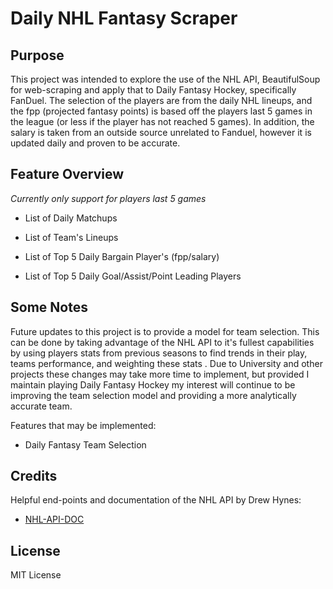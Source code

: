 # Daily NHL Fantasy Scraper

## Purpose

This project was intended to explore the use of the NHL API, BeautifulSoup for web-scraping and apply that to Daily Fantasy Hockey, specifically FanDuel. The selection of the players are from the daily NHL lineups, and the fpp (projected fantasy points) is based off the players last 5 games in the league (or less if the player has not reached 5 games). In addition, the salary is taken from an outside source unrelated to Fanduel, however it is updated daily and proven to be accurate.

## Feature Overview

*Currently only support for players last 5 games*

* List of Daily Matchups

* List of Team's Lineups

* List of Top 5 Daily Bargain Player's (fpp/salary)

* List of Top 5 Daily Goal/Assist/Point Leading Players

## Some Notes

Future updates to this project is to provide a model for team selection. This can be done by taking advantage of the NHL API to it's fullest capabilities by using players stats from previous seasons to find trends in their play, teams performance, and weighting these stats . Due to University and other projects these changes may take more time to implement, but provided I maintain playing Daily Fantasy Hockey my interest will continue to be improving the team selection model and providing a more analytically accurate team.

Features that may be implemented:
* Daily Fantasy Team Selection 

## Credits

Helpful end-points and documentation of the NHL API by Drew Hynes:
- [NHL-API-DOC](https://gitlab.com/dword4/nhlapi)

## License

MIT License